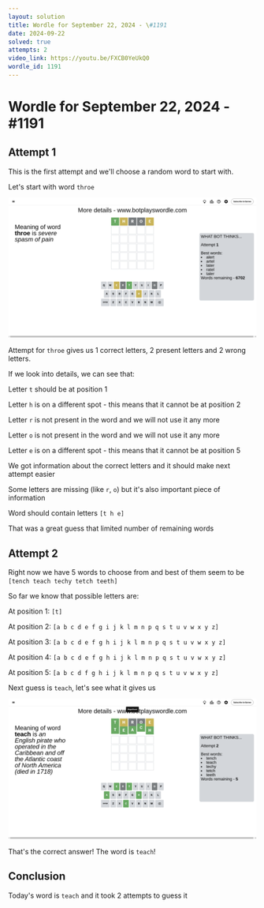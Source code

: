 ```yaml
---
layout: solution
title: Wordle for September 22, 2024 - \#1191
date: 2024-09-22
solved: true
attempts: 2
video_link: https://youtu.be/FXCB0YeUkQ0
wordle_id: 1191
---
```


# Wordle for September 22, 2024 - \#1191

## Attempt 1

This is the first attempt and we'll choose a random word to start with.

Let's start with word `throe`

![Attempt 1](2024-09-22/attempt-1.png)

Attempt for `throe` gives us 1 correct letters, 2 present letters and 2 wrong letters.

If we look into details, we can see that:

Letter `t` should be at position 1

Letter `h` is on a different spot - this means that it cannot be at position 2

Letter `r` is not present in the word and we will not use it any more

Letter `o` is not present in the word and we will not use it any more

Letter `e` is on a different spot - this means that it cannot be at position 5

We got information about the correct letters and it should make next attempt easier

Some letters are missing (like `r`, `o`) but it's also important piece of information

Word should contain letters `[t h e]`

That was a great guess that limited number of remaining words



## Attempt 2

Right now we have 5 words to choose from and best of them seem to be `[tench teach techy tetch teeth]`

So far we know that possible letters are:

At position 1: `[t]`

At position 2: `[a b c d e f g i j k l m n p q s t u v w x y z]`

At position 3: `[a b c d e f g h i j k l m n p q s t u v w x y z]`

At position 4: `[a b c d e f g h i j k l m n p q s t u v w x y z]`

At position 5: `[a b c d f g h i j k l m n p q s t u v w x y z]`

Next guess is `teach`, let's see what it gives us

![Attempt 2](2024-09-22/attempt-2.png)

That's the correct answer! The word is `teach`!

## Conclusion

Today's word is `teach` and it took 2 attempts to guess it

